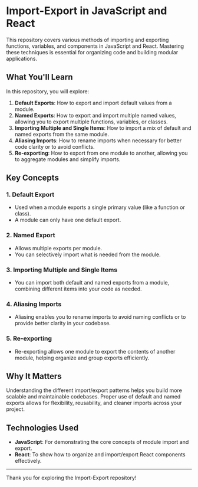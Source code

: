 # Import-Export in JavaScript and React

This repository covers various methods of importing and exporting functions, variables, and components in JavaScript and React. Mastering these techniques is essential for organizing code and building modular applications.

## What You'll Learn

In this repository, you will explore:

1. **Default Exports**: How to export and import default values from a module.
2. **Named Exports**: How to export and import multiple named values, allowing you to export multiple functions, variables, or classes.
3. **Importing Multiple and Single Items**: How to import a mix of default and named exports from the same module.
4. **Aliasing Imports**: How to rename imports when necessary for better code clarity or to avoid conflicts.
5. **Re-exporting**: How to export from one module to another, allowing you to aggregate modules and simplify imports.

## Key Concepts

### 1. **Default Export**
   - Used when a module exports a single primary value (like a function or class).
   - A module can only have one default export.

### 2. **Named Export**
   - Allows multiple exports per module.
   - You can selectively import what is needed from the module.

### 3. **Importing Multiple and Single Items**
   - You can import both default and named exports from a module, combining different items into your code as needed.

### 4. **Aliasing Imports**
   - Aliasing enables you to rename imports to avoid naming conflicts or to provide better clarity in your codebase.

### 5. **Re-exporting**
   - Re-exporting allows one module to export the contents of another module, helping organize and group exports efficiently.

## Why It Matters

Understanding the different import/export patterns helps you build more scalable and maintainable codebases. Proper use of default and named exports allows for flexibility, reusability, and cleaner imports across your project.

## Technologies Used

- **JavaScript**: For demonstrating the core concepts of module import and export.
- **React**: To show how to organize and import/export React components effectively.

---

Thank you for exploring the Import-Export repository!